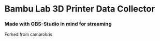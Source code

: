 # Bambu Lab 3D Printer Data Collector
### Made with OBS-Studio in mind for streaming
Forked from camarokris
